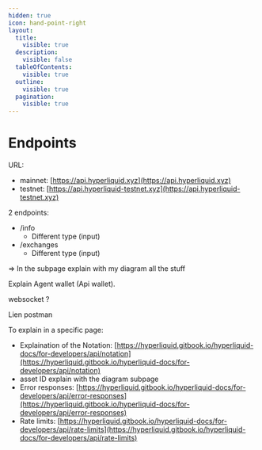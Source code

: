 ```yaml
---
hidden: true
icon: hand-point-right
layout:
  title:
    visible: true
  description:
    visible: false
  tableOfContents:
    visible: true
  outline:
    visible: true
  pagination:
    visible: true
---
```


# Endpoints

URL:

* mainnet: [https://api.hyperliquid.xyz](https://api.hyperliquid.xyz)
* testnet: [https://api.hyperliquid-testnet.xyz](https://api.hyperliquid-testnet.xyz)

2 endpoints:&#x20;

* /info
  * Different type (input)
* /exchanges
  * Different type (input)

⇒ In the subpage explain with my diagram all the stuff

Explain Agent wallet (Api wallet).



websocket ?

Lien postman



To explain in a specific page:

* Explaination of the Notation: [https://hyperliquid.gitbook.io/hyperliquid-docs/for-developers/api/notation](https://hyperliquid.gitbook.io/hyperliquid-docs/for-developers/api/notation)
* asset ID explain with the diagram subpage
* Error responses: [https://hyperliquid.gitbook.io/hyperliquid-docs/for-developers/api/error-responses](https://hyperliquid.gitbook.io/hyperliquid-docs/for-developers/api/error-responses)
* Rate limits: [https://hyperliquid.gitbook.io/hyperliquid-docs/for-developers/api/rate-limits](https://hyperliquid.gitbook.io/hyperliquid-docs/for-developers/api/rate-limits)

